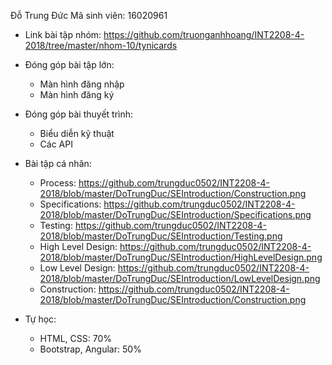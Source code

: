 Đỗ Trung Đức
Mã sinh viên: 16020961

- Link bài tập nhóm: https://github.com/truonganhhoang/INT2208-4-2018/tree/master/nhom-10/tynicards

- Đóng góp bài tập lớn:
	- Màn hình đăng nhập
	- Màn hình đăng ký

- Đóng góp bài thuyết trình:
	- Biểu diễn kỹ thuật
	- Các API

- Bài tập cá nhân:
	- Process: https://github.com/trungduc0502/INT2208-4-2018/blob/master/DoTrungDuc/SEIntroduction/Construction.png
	- Specifications: https://github.com/trungduc0502/INT2208-4-2018/blob/master/DoTrungDuc/SEIntroduction/Specifications.png
	- Testing: https://github.com/trungduc0502/INT2208-4-2018/blob/master/DoTrungDuc/SEIntroduction/Testing.png
	- High Level Design: https://github.com/trungduc0502/INT2208-4-2018/blob/master/DoTrungDuc/SEIntroduction/HighLevelDesign.png
	- Low Level Design: https://github.com/trungduc0502/INT2208-4-2018/blob/master/DoTrungDuc/SEIntroduction/LowLevelDesign.png	
	- Construction: https://github.com/trungduc0502/INT2208-4-2018/blob/master/DoTrungDuc/SEIntroduction/Construction.png
	
- Tự học:
	- HTML, CSS: 70%
	- Bootstrap, Angular: 50%